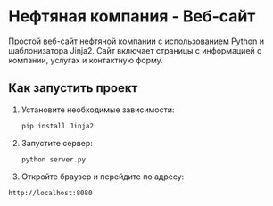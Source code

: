 # Нефтяная компания - Веб-сайт

Простой веб-сайт нефтяной компании с использованием Python и шаблонизатора Jinja2. 
Сайт включает страницы с информацией о компании, услугах и контактную форму.

## Как запустить проект

1. Установите необходимые зависимости:
   ```bash
   pip install Jinja2
   ```


2. Запустите сервер:
   ```bash
   python server.py
   ```
3. Откройте браузер и перейдите по адресу:
```bash
http://localhost:8080
```

